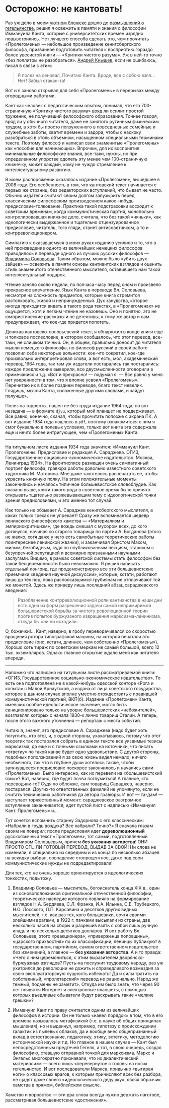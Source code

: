 # Осторожно: не кантовать!

Раз уж дело в моем [уютном бложеке](https://t.me/channel_1917) дошло до [размышлений о гегельянстве](https://yababay.github.io/longread/echo-1917/gegel-vs-marx/), решил я освежить в памяти и знания о философии Иммануила Канта, которые с университетских времен изрядно повыветрились. Нет лучшего способа сделать это, чем прочитать «Пролегомены» — небольшое произведение кенигсбергского философа, призванное подготовить читателя к восприятию гораздо более увесистой книги — «Критики чистого разума». Уж в ней-то точно «без поллитры не разобраться». [Андрей Кнышев](https://w.wiki/Bib3), если не ошибаюсь, писал в связи с этим:

> Я полез на сеновал,
> Почитаю Канта.
> Вроде, все с собою взял…
> Нет! Забыл стакан-та!

Вот и я заново открывал для себя «Пролегомены» в перерывах между огородными работами.

Кант как человек с педагогическим опытом, понимал, что его 700-страничную «Критику чистого разума» вряд ли осилит простой труженик, не получивший философского образования. Точнее говоря, вряд ли у обычного читателя, даже не занятого рутинным физическим трудом, а хотя бы просто погруженного в повседневные семейные и служебные заботы, хватит времени и задора, чтобы с наскоку разобраться в столь объемном, насыщенном специальными терминами тексте. Поэтому философ и написал свои знаменитые «Пролегомены» как «пособие для начинающих». Впрочем, для их восприятия минимальные философские знания, все-таки, нужны, но при определенном упорстве одолеть эту менее чем 100-страничную книжечку, может каждый, кому не чуждо стремление к интеллектуальному развитию.

В моем распоряжении оказалось издание «Пролегомен», вышедшее в 2008 году. Его особенность в том, что кантовский текст начинается с первых же страниц, без редакторских вступлений, что бывает не часто. Обычно издатели считают своим долгом запузырить перед классическим философским произведением какое-нибудь предисловие-толкование. Практика такой подстраховки восходит к советским временам, когда коммунистическая партия, монопольно контролировавшая книжное дело, считала, что без такой «няньки», как идеологически выдержанное и тщательно отцензуированное предисловие, читатель, того гляди, станет антисоветчиком, а то и контрреволюционером.

Симпатию к оказавшемуся в моих руках изданию усилило и то, что в ней произведение одного из величайших немецких философов приводилось в переводе одного из лучших русских философов — [Владимира Соловьева](https://w.wiki/EiiV). Таким образом, можно было «убить двух зайцев» — освежить в памяти основы кантиантских взглядов и оценить стиль знаменитого отечественного мыслителя, оставившего нам такой интеллектуальный подарок.

Чтение заняло около недели, по полчаса-часу перед сном и произвело прекрасное впечатление. Язык Канта в переводе Вл. Соловьева, несмотря на сложность предметов, которые книга стремится растолковать, живой и непринужденный. Дух занудства, которое иногда приходится видеть в такого рода текстах, в «Пролегоменах» не ощущается, хотя и легким чтение не назовешь. Оно и понятно, это не юмористические рассказы и не детективы, к тому же автор и сам предупреждает, что кое-где придется попотеть. 

Дочитав кантовско-соловьевский текст, я обнаружил в конце книги еще и толковое послесловие, в котором сообщалось, что этот перевод, все-таки, не слишком точный. Он, в общем, правильно доносит до читателя мысли немецкого философа, но философ русский в своей работе позволил себе некоторые вольности: кое-что сократил, кое-где произвольно интерпретировал слова, а вот есть, мол, академический перевод 1964 года, так там уж издатели постарались так постарались: каждое предложение выверили, все двусмысленности оговорили в примечаниях и т.д. «Вот и прекрасно! — подумал я. — Все равно у меня нет уверенности в том, что я вполне усвоил «Пролегомены». Перечитаю их в более позднем переводе, благо текст невелик. Глядишь, мысли Канта, изложенные другими словами, и зайдут получше».

Полез на торренты, нашел не без труда издание 1964 года, но вот незадача — в формате `djvu`, который мой планшет не поддерживает. Все равно, конечно, скачал, чтобы прочитать попозже с экрана ПК. А вот издание 1934 года нашлось в `pdf`, поэтому ознакомиться с ним я смог буквально в полевых условиях, только вот книга эта содержала еще и нечто более интригующее, чем «Пролегомены» Канта.

***

На титульном листе издания 1934 года значится: «Иммануил Кант. Пролегомены. Предисловие и редакция А. Сараджева. ОГИЗ, Государственное социально-экономическое издательство. Москва, Ленинград 1934». На фронтисписе размещен очень симпатичный портрет философа, гравюра работы довольно известного советского художника М. Маторина. Мне даже захотелось распечатать ее, чтобы украсить книжную полку. На этом положительные моменты закончились и началось типичное большевистское словоблудие. Как сказано выше, книги такого рода в советское время было принято открывать тщательно разжевывающим тему с идеологической точки зрения предисловиями, и это именно тот случай. 

Как только не обзывает А. Сараджев кенигсбергского мыслителя, в каких только грехах не упрекает! Сразу же вспоминается шедевр ленинского философского хамства — «Материализм и эмпириокритицизм», где вождь смешал с мусором всех, до кого дотянулся, начиная со старого товарища по партии А. Богданова (этого не жалко, хотя даже у него есть самобытные теоретические работы поинтереснее ленинской жвачки), и заканчивая Эрнстом Махом, милым, безобидным, судя по опубликованным лекциям, стариком с безупречной репутацией и всемирно признанными научными заслугами. Видимо, в рамках советской системы стать философом без такой бесцеремонности было невозможно. Я решил написать отдельный лонгрид, где продемонстрирую все эти большевистские приемчики «ведения научной дискуссии», которые, кстати, работают лишь до тех пор, пока распоясавшимся грубиянам не отплачивают той же монетой. Здесь же приведу лишь последний абзац сараджевского введения:

> Разоблачение контрреволюционной роли кантианства в наши дни есть одна из форм разрешения задачи самой непримиримой большевистской борьбы за  чистоту революционной теории против попыток буржуазного извращения марксизма-ленинизма, откуда бы они ни исходили.

О, божечки!… Кант, наверно, в гробу переворачивался со скоростью вращения ротора типографской машины, на которой печатали это предисловие (оно, кстати, длиннее, чем собственно «Пролегомены»). Хорошо хоть тираж по советским меркам не самый большой, всего 12 тыс. экземпляров. Однако главное открытие ждало меня как читателя впереди.

***

Напомню что написано на титульном листе рассматриваемой книги: «ОГИЗ, Государственное социально-экономическое издательство». То есть она подготовлена не в какой-нибудь одесской конторе «Рога и копыта» с Малой Арнаутской, а издана от лица советского государства, которое в данном случае вполне уместно отождествить с правившей коммунистической партией, ВКП(б). Издание «Пролегомен» Канта, имевших особое идеологическое значение, могло быть санкционировано только на уровне большевистских «небожителей», возглавлял которых с начала 1930-х лично товарищ Сталин. А теперь, после этого важного уточнения — репортаж с места событий. 

Читаю я, значит, это предисловие А. Сараджева (надо будет хоть погуглить, кто это), и, с одной стороны, ухахатываюсь, потому что этот теоретик так постарался собрать в едином тексте все уязвимые тезисы марксизма, да еще и с точными ссылками на источники, что писать «ответку» по такой канве будет одно удовольствие. С другой стороны, подобных поползновений я за свою жизнь видел немало, ничего необычного, так что в глубине души хотелось также, чтобы затянувшееся предисловие поскорее закончилось и начались сами «Пролегомены». Было интересно, как их перевели на «большевистский язык»? Вот, наверно, где будет почва поглумиться! А главное, кто переводчик-то? Судя по обложке, сам товарищ Сараджев, наверно, постарался. Других-то ответственных фамилий не упомянуто, если не считать технических работников да автора гравюры. И вот ­— та-дам! — наступает торжественный момент: сараджевское разгромное вступление заканчивается, идет пустой лист с надписью «Иммануил Кант. Пролегомены» и…

Тут хочется вспомнить старину Задорнова с его классическим: «Набрали в грудь воздуха? Все набрали? Точно?» Я сначала глазам своим не поверил: после предисловия идет  **дореволюционный** русскоязычный текст «Пролегомен», тот самый, подготовленный Владимиром Соловьевым, причем **без указания авторства**! ОНИ ПРОСТО СП…ЛИ ГОТОВЫЙ ПЕРЕВОД, ВЫДАВ ЗА СВОЙ! Ни слова не изменили, я специально из середины и из конца по несколько абзацев на вскидку выбрал, совпадение стопроцентное, даже под свои коммунистические нужды не подредактировали!

Для тех, кто не очень хорошо ориентируется в идеологических тонкостях, подытожу.

1. Владимир Соловьев — мыслитель, богоискатель конца XIX в., один из основоположников оригинальной отечественной философии, теоретическое наследие которого повлияло на формирование взглядов Н.А. Бердяева, С.Л. Франка, И.А. Ильина, С.Е. Трубецкого, Н.О. Лосского, Л.П. Карсавина и десятков других видных мыслителей, т.е. как раз тех, кого большевики, сочтя своими злейшими врагами, в 1922 г. пачками высылали из страны, дав несколько часов на сборы и разрешив взять с собой лишь ручную кладь и по несколько десятков долларов. И вот работу Вл. Соловьева, этого «реакционера», «приверженца поповщины», «царского прихвостня» по их классификации, ленинцы публикуют в государственном, партийном, самом ответственном издательстве без изменений, а главное — **без указания авторства**. А и то правда: «Чего с ним церемониться, с этим выразителем дворянско-буржуазных взглядов? Пусть-ка послужит трудовому народу, раз уж ухитрился до революции не дожить и справедливого возмездия за свою эксплуататорскую сущность избежать! Да и силы тратить на собственный, «пролетарский» перевод не рационально. Народ же темный, подмены не заметит». Откуда им было знать, что через 90 лет появятся Интернет и электронные планшеты, с помощью которых въедливые обыватели будут раскрывать такие «мелкие грешки»?

2. Иммануил Кант по праву считается одним из величайших философов в истории. Он не только «навел порядок» в том, что в его времена называлось метафизикой (т.е. в науке об общих принципах мышления), но и выдвинул, например, гипотезу о происхождении галактик из пылевых облаков, да и вообще внес общепризнанный вклад в естествознание, педагогику, этику, эстетику, методологию исторической науки и т.д. Но главное в нашем случае — Кант был непосредственным предтечей Гегеля, а тот, в свою очередь, создал философию, ставшую отправной точкой для марксизма. Маркс и Энгельс многократно признавали, что их диалектический материализм — всего лишь «перевернутое с головы на ноги» гегельянство. И вот последователи Маркса, привычно «вытирая ноги» о классовых врагов, к которым причисляют всех без разбора, не щадят даже своего «идеологического дедушку», являя образчик хамства в прямом, библейском смысле.

Хамство и воровство — эти два слова всегда нужно держать наготове, рассматривая большевистские «достижения».

